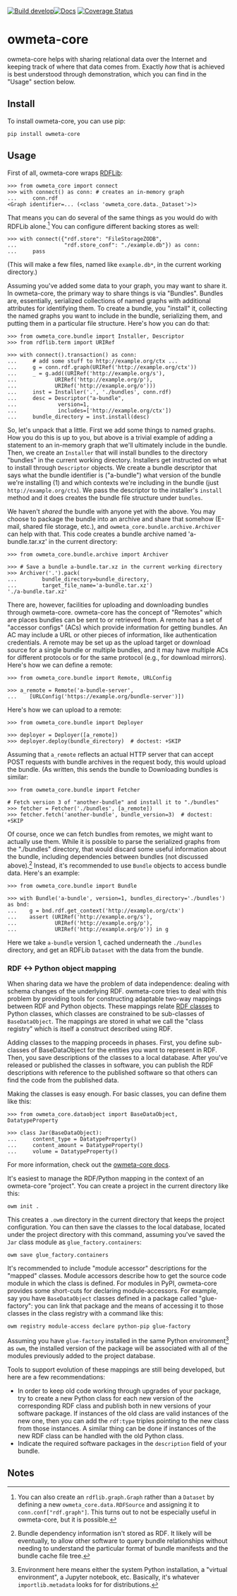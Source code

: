 [![Build develop](https://github.com/openworm/owmeta-core/actions/workflows/scheduled-dev-build.yml/badge.svg)](https://github.com/openworm/owmeta-core/actions/workflows/scheduled-dev-build.yml)[![Docs](https://readthedocs.org/projects/owmeta-core/badge/?version=latest)](https://owmeta-core.readthedocs.io/en/latest)
[![Coverage Status](https://coveralls.io/repos/github/openworm/owmeta-core/badge.svg?branch=develop)](https://coveralls.io/github/openworm/owmeta-core?branch=develop)

owmeta-core
===========
owmeta-core helps with sharing relational data over the Internet and keeping
track of where that data comes from. Exactly *how* that is achieved is best
understood through demonstration, which you can find in the "Usage" section
below.

Install
-------
To install owmeta-core, you can use pip:

    pip install owmeta-core

Usage
-----
First of all, owmeta-core wraps [RDFLib][rdflib]:

    >>> from owmeta_core import connect
    >>> with connect() as conn: # creates an in-memory graph
    ...     conn.rdf
    <Graph identifier=... (<class 'owmeta_core.data._Dataset'>)>

That means you can do several of the same things as you would do with RDFLib
alone.[^1] You can configure different backing stores as well:

    >>> with connect({"rdf.store": "FileStorageZODB",
    ...               "rdf.store_conf": "./example.db"}) as conn:
    ...     pass

(This will make a few files, named like `example.db*`, in the current working
directory.)

Assuming you've added some data to your graph, you may want to share it. In
owmeta-core, the primary way to share things is via "Bundles". Bundles are,
essentially, serialized collections of named graphs with additional attributes
for identifying them. To create a bundle, you "install" it, collecting the
named graphs you want to include in the bundle, serializing them, and putting
them in a particular file structure. Here's how you can do that:

    >>> from owmeta_core.bundle import Installer, Descriptor
    >>> from rdflib.term import URIRef

    >>> with connect().transaction() as conn:
    ...     # add some stuff to http://example.org/ctx ...
    ...     g = conn.rdf.graph(URIRef('http://example.org/ctx'))
    ...     _ = g.add((URIRef('http://example.org/s'),
    ...            URIRef('http://example.org/p'),
    ...            URIRef('http://example.org/o')))
    ...     inst = Installer('.', './bundles', conn.rdf)
    ...     desc = Descriptor("a-bundle",
    ...             version=1,
    ...             includes=['http://example.org/ctx'])
    ...     bundle_directory = inst.install(desc)

So, let's unpack that a little. First we add some things to named graphs. How
you do this is up to you, but above is a trivial example of adding a statement
to an in-memory graph that we'll ultimately include in the bundle. Then, we
create an `Installer` that will install bundles to the directory "bundles" in
the current working directory. Installers get instructed on what to install
through `Descriptor` objects. We create a bundle descriptor that says what the
bundle identifier is ("a-bundle") what version of the bundle we're installing
(1) and which contexts we're including in the bundle (just
`http://example.org/ctx`).  We pass the descriptor to the installer's `install`
method and it does creates the bundle file structure under `bundles`.

We haven't *shared* the bundle with anyone yet with the above. You may choose
to package the bundle into an archive and share that somehow (E-mail, shared
file storage, etc.), and `owmeta_core.bundle.archive.Archiver` can help with
that. This code creates a bundle archive named 'a-bundle.tar.xz' in the current
directory:

    >>> from owmeta_core.bundle.archive import Archiver

    >>> # Save a bundle a-bundle.tar.xz in the current working directory
    >>> Archiver('.').pack(
    ...        bundle_directory=bundle_directory,
    ...        target_file_name='a-bundle.tar.xz')
    './a-bundle.tar.xz'

There are, however, facilities for uploading and downloading bundles through
owmeta-core. owmeta-core has the concept of "Remotes" which are places bundles
can be sent to or retrieved from. A remote has a set of "accessor configs"
(ACs) which provide information for getting bundles. An AC may include a URL
or other pieces of information, like authentication credentials. A remote may
be set up as the upload target or download source for a single bundle or
multiple bundles, and it may have multiple ACs for different protocols or for
the same protocol (e.g., for download mirrors). Here's how we can define a
remote:

    >>> from owmeta_core.bundle import Remote, URLConfig

    >>> a_remote = Remote('a-bundle-server',
    ...    [URLConfig('https://example.org/bundle-server')])

Here's how we can upload to a remote:

    >>> from owmeta_core.bundle import Deployer

    >>> deployer = Deployer([a_remote])
    >>> deployer.deploy(bundle_directory)  # doctest: +SKIP

Assuming that `a_remote` reflects an actual HTTP server that can accept POST
requests with bundle archives in the request body, this would upload the
bundle. (As written, this sends the bundle to Downloading bundles is similar:

    >>> from owmeta_core.bundle import Fetcher

    # Fetch version 3 of "another-bundle" and install it to "./bundles"
    >>> fetcher = Fetcher('./bundles', [a_remote])
    >>> fetcher.fetch('another-bundle', bundle_version=3)  # doctest: +SKIP

Of course, once we can fetch bundles from remotes, we might want to actually
use them. While it is possible to parse the serialized graphs from the
"./bundles" directory, that would discard some useful information about the
bundle, including dependencies between bundles (not discussed above).[^2]
Instead, it's recommended to use `Bundle` objects to access bundle data. Here's
an example:

    >>> from owmeta_core.bundle import Bundle

    >>> with Bundle('a-bundle', version=1, bundles_directory='./bundles') as bnd:
    ...    g = bnd.rdf.get_context('http://example.org/ctx')
    ...    assert (URIRef('http://example.org/s'),
    ...            URIRef('http://example.org/p'),
    ...            URIRef('http://example.org/o')) in g


Here we take `a-bundle` version 1, cached underneath the `./bundles` directory,
and get an RDFLib `Dataset` with the data from the bundle.

[rdflib]: https://rdflib.readthedocs.io/en/stable/

### RDF <-> Python object mapping

When sharing data we have the problem of data independence: dealing with schema
changes of the underlying RDF. owmeta-core tries to deal with this problem by
providing tools for constructing adaptable two-way mappings between RDF and
Python objects. These mappings relate [RDF classes][rdf_class] to Python
classes, which classes are constrained to be sub-classes of `BaseDataObject`.
The mappings are stored in what we call the "class registry" which is itself a
construct described using RDF.

Adding classes to the mapping proceeds in phases. First, you define sub-classes
of BaseDataObject for the entities you want to represent in RDF. Then, you save
descriptions of the classes to a local database. After you've released or
published the classes in software, you can publish the RDF descriptions with
reference to the published software so that others can find the code from the
published data.

Making the classes is easy enough. For basic classes, you can define them like
this:

    >>> from owmeta_core.dataobject import BaseDataObject, DatatypeProperty

    >>> class Jar(BaseDataObject):
    ...     content_type = DatatypeProperty()
    ...     content_amount = DatatypeProperty()
    ...     volume = DatatypeProperty()

For more information, check out the [owmeta-core docs][owcdocs].

[owcdocs]: https://owmeta-core.readthedocs.io/en/latest/making_dataObjects.html

<!-- TODO: Make it easier to save classes without a project -->
It's easiest to manage the RDF/Python mapping in the context of an owmeta-core
"project".  You can create a project in the current directory like this:

    owm init .

This creates a `.owm` directory in the current directory that keeps the project
configuration. You can then save the classes to the local database, located
under the project directory with this command, assuming you've saved the `Jar`
class module as `glue_factory.containers`:

    owm save glue_factory.containers

It's recommended to include "module accessor" descriptions for the "mapped"
classes. Module accessors describe how to get the source code module in which
the class is defined. For modules in PyPI, owmeta-core provides some short-cuts
for declaring module-accessors. For example, say you have `BaseDataObject`
classes defined in a package called "glue-factory": you can link that package
and the means of accessing it to those classes in the class registry with a
command like this:

    owm registry module-access declare python-pip glue-factory

Assuming you have `glue-factory` installed in the same Python environment[^3] as
`owm`, the installed version of the package will be associated with all of the
modules previously added to the project database.

Tools to support evolution of these mappings are still being developed, but
here are a few recommendations:

 - In order to keep old code working through upgrades of your package, try to
   create a new Python class for each new version of the corresponding RDF
   class and publish both in new versions of your software package. If
   instances of the old class are valid instances of the new one, then you can
   add the `rdf:type` triples pointing to the new class from those instances. A
   similar thing can be done if instances of the new RDF class can be handled
   with the old Python class.
 - Indicate the required software packages in the `description` field of your
   bundle.

[rdf_class]: https://www.w3.org/TR/rdf-schema/#ch_classes


Notes
-----
[^1]: You can also create an `rdflib.graph.Graph` rather than a `Dataset` by
   defining a new `owmeta_core.data.RDFSource` and assigning it to
   `conn.conf["rdf.graph"]`. This turns out to not be especially useful in
   owmeta-core, but it is possible.
[^2]: Bundle dependency information isn't stored as RDF. It likely will be
   eventually, to allow other software to query bundle relationships without
   needing to understand the particular format of bundle manifests and the
   bundle cache file tree.
[^3]: Environment here means either the system Python installation, a "virtual
   environment", a Jupyter notebook, etc. Basically, it's whatever
   `importlib.metadata` looks for for distributions.
